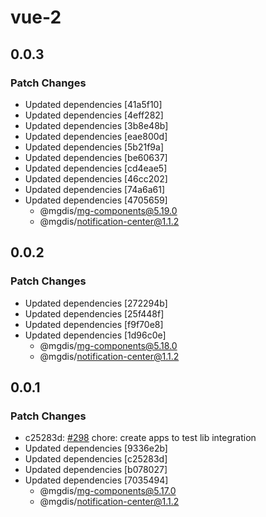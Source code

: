 # vue-2

## 0.0.3

### Patch Changes

- Updated dependencies [41a5f10]
- Updated dependencies [4eff282]
- Updated dependencies [3b8e48b]
- Updated dependencies [eae800d]
- Updated dependencies [5b21f9a]
- Updated dependencies [be60637]
- Updated dependencies [cd4eae5]
- Updated dependencies [46cc202]
- Updated dependencies [74a6a61]
- Updated dependencies [4705659]
  - @mgdis/mg-components@5.19.0
  - @mgdis/notification-center@1.1.2

## 0.0.2

### Patch Changes

- Updated dependencies [272294b]
- Updated dependencies [25f448f]
- Updated dependencies [f9f70e8]
- Updated dependencies [1d96c0e]
  - @mgdis/mg-components@5.18.0
  - @mgdis/notification-center@1.1.2

## 0.0.1

### Patch Changes

- c25283d: [#298](https://gitlab.mgdis.fr/core/core-ui/core-ui/-/issues/298) chore: create apps to test lib integration
- Updated dependencies [9336e2b]
- Updated dependencies [c25283d]
- Updated dependencies [b078027]
- Updated dependencies [7035494]
  - @mgdis/mg-components@5.17.0
  - @mgdis/notification-center@1.1.2

